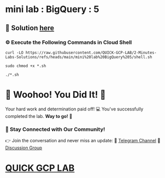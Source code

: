 # mini lab : BigQuery : 5

## 🔑 Solution [here](https://youtu.be/7nSSBSQled0)

### ⚙️ Execute the Following Commands in Cloud Shell

```
curl -LO https://raw.githubusercontent.com/QUICK-GCP-LAB/2-Minutes-Labs-Solutions/refs/heads/main/mini%20lab%20BigQuery%205/shell.sh

sudo chmod +x *.sh

./*.sh
```

# 🎉 Woohoo! You Did It! 🎉

Your hard work and determination paid off! 💻
You've successfully completed the lab. **Way to go!** 🚀

### 💬 Stay Connected with Our Community!
👉 Join the conversation and never miss an update:
📢 [Telegram Channel](https://t.me/quickgcplab)
👥 [Discussion Group](https://t.me/quickgcplabchats)

# [QUICK GCP LAB](https://www.youtube.com/@quickgcplab)
